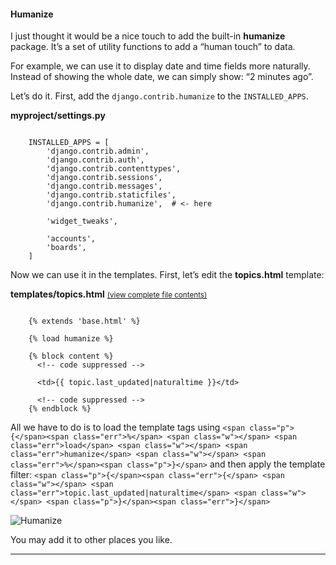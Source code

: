 #### Humanize

I just thought it would be a nice touch to add the built-in **humanize** package. It’s a set of utility functions to add a “human touch” to data.

For example, we can use it to display date and time fields more naturally. Instead of showing the whole date, we can simply show: “2 minutes ago”.

Let’s do it. First, add the `django.contrib.humanize` to the `INSTALLED_APPS`.

**myproject/settings.py**

```

    INSTALLED_APPS = [
        'django.contrib.admin',
        'django.contrib.auth',
        'django.contrib.contenttypes',
        'django.contrib.sessions',
        'django.contrib.messages',
        'django.contrib.staticfiles',
        'django.contrib.humanize',  # <- here

        'widget_tweaks',

        'accounts',
        'boards',
    ]

```

Now we can use it in the templates. First, let’s edit the **topics.html** template:

**templates/topics.html** <small>[(view complete file contents)](https://gist.github.com/vitorfs/45521a289677a1a406b4fb743e8141ee)</small>

```

    {% extends 'base.html' %}

    {% load humanize %}

    {% block content %}
      <!-- code suppressed -->

      <td>{{ topic.last_updated|naturaltime }}</td>

      <!-- code suppressed -->
    {% endblock %}

```

All we have to do is to load the template tags using `<span class="p">{</span><span class="err">%</span> <span class="w"></span> <span class="err">load</span> <span class="w"></span> <span class="err">humanize</span> <span class="w"></span> <span class="err">%</span><span class="p">}</span>` and then apply the template filter: `<span class="p">{</span><span class="err">{</span> <span class="w"></span> <span class="err">topic.last_updated|naturaltime</span> <span class="w"></span> <span class="p">}</span><span class="err">}</span>`

![Humanize](https://simpleisbetterthancomplex.com/media/series/beginners-guide/1.11/part-6/humanize.png)

You may add it to other places you like.

* * *